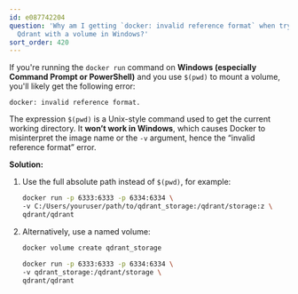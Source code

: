 ```yaml
---
id: e087742204
question: 'Why am I getting `docker: invalid reference format` when trying to run
  Qdrant with a volume in Windows?'
sort_order: 420
---
```


If you're running the `docker run` command on **Windows (especially Command Prompt or PowerShell)** and you use `$(pwd)` to mount a volume, you'll likely get the following error:

```
docker: invalid reference format.
```

The expression `$(pwd)` is a Unix-style command used to get the current working directory. It **won’t work in Windows**, which causes Docker to misinterpret the image name or the `-v` argument, hence the “invalid reference format” error.

**Solution:**

1. Use the full absolute path instead of `$(pwd)`, for example:

   ```bash
   docker run -p 6333:6333 -p 6334:6334 \
   -v C:/Users/youruser/path/to/qdrant_storage:/qdrant/storage:z \
   qdrant/qdrant
   ```

2. Alternatively, use a named volume:

   ```bash
   docker volume create qdrant_storage
   
   docker run -p 6333:6333 -p 6334:6334 \
   -v qdrant_storage:/qdrant/storage \
   qdrant/qdrant
   ```